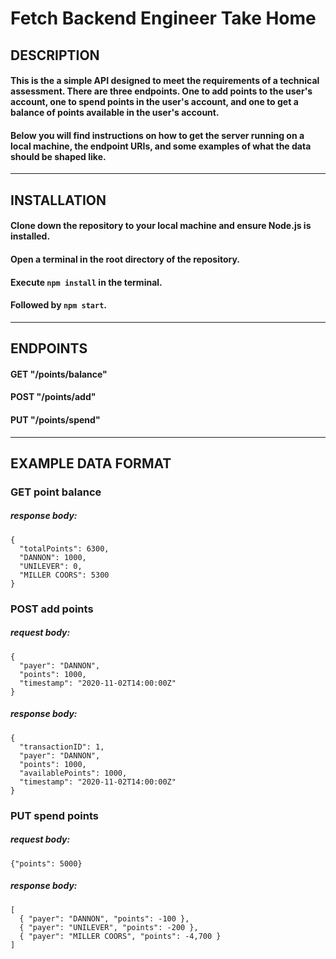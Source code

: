 # **Fetch Backend Engineer Take Home**

## DESCRIPTION
#### This is the a simple API designed to meet the requirements of a technical assessment. There are three endpoints. One to add points to the user's account, one to spend points in the user's account, and one to get a balance of points available in the user's account.
#### Below you will find instructions on how to get the server running on a local machine, the endpoint URIs, and some examples of what the data should be shaped like.
---
## INSTALLATION
#### Clone down the repository to your local machine and ensure Node.js is installed.
#### Open a terminal in the root directory of the repository.
#### Execute `npm install` in the terminal.
#### Followed by `npm start`.
---
## ENDPOINTS
#### GET "/points/balance"
#### POST "/points/add"
#### PUT "/points/spend"
---
## EXAMPLE DATA FORMAT
### GET point balance
##### response body: 
```
{
  "totalPoints": 6300,
  "DANNON": 1000,
  "UNILEVER": 0,
  "MILLER COORS": 5300
}
```
### POST add points
##### request body: 
```
{
  "payer": "DANNON", 
  "points": 1000, 
  "timestamp": "2020-11-02T14:00:00Z"
}
```
##### response body: 
```
{
  "transactionID": 1, 
  "payer": "DANNON", 
  "points": 1000, 
  "availablePoints": 1000, 
  "timestamp": "2020-11-02T14:00:00Z"
}
```


### PUT spend points
##### request body: 
```
{"points": 5000}
```
##### response body: 
```
[
  { "payer": "DANNON", "points": -100 },
  { "payer": "UNILEVER", "points": -200 },
  { "payer": "MILLER COORS", "points": -4,700 }
]
```